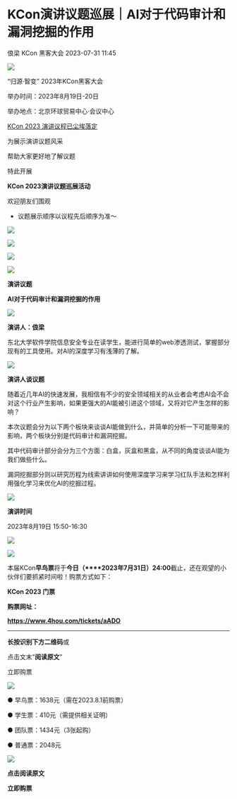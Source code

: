 #  KCon演讲议题巡展｜AI对于代码审计和漏洞挖掘的作用   
俍梁  KCon 黑客大会   2023-07-31 11:45  
  
![](https://mmbiz.qpic.cn/mmbiz_jpg/e5by8a5GzIZ131viaNBdwnB1aeaEBlDfQZH5ITvCHicy4vAz4z5gLiazkZqib3VrPYd0uNA20P6WTYNyNsf7wUKzvA/640?wx_fmt=jpeg "")  
  
“归源·智变” 2023年KCon黑客大会  
  
举办时间：2023年8月19日-20日  
  
举办地点：北京环球贸易中心·会议中心  
  
  
[KCon 2023 演讲议程已尘埃落定](http://mp.weixin.qq.com/s?__biz=MzIzOTAwNzc1OQ==&mid=2651136447&idx=1&sn=64206408e5de7f627607443d5df5389c&chksm=f2c120dfc5b6a9c9f162887f0140161d2bc4a947f56f3999e80c2912433e5a1a0bc165e6dfd4&scene=21#wechat_redirect)  
  
  
为展示演讲议题风采  
  
帮助大家更好地了解议题  
  
  
特此开展  
  
**KCon 2023演讲议题巡展活动**  
  
欢迎朋友们围观  
  
* 议题展示顺序以议程先后顺序为准～  
  
  
![](https://mmbiz.qpic.cn/mmbiz_png/e5by8a5GzIZ131viaNBdwnB1aeaEBlDfQG7hNHY5LtsvmAXbRFMXSoWbwrxtqngU5ib9asrGXYrAiaK8Nbc2ZkRYQ/640?wx_fmt=png "")  
  
![](https://mmbiz.qpic.cn/mmbiz_png/e5by8a5GzIZ131viaNBdwnB1aeaEBlDfQE8W5iaice8X6kBN3FWWKrqlDsh4azSP1ibmG8xNZqpJa3HXYoxzyvTFTg/640?wx_fmt=png "")  
  
![](https://mmbiz.qpic.cn/mmbiz_png/e5by8a5GzIZ131viaNBdwnB1aeaEBlDfQG7hNHY5LtsvmAXbRFMXSoWbwrxtqngU5ib9asrGXYrAiaK8Nbc2ZkRYQ/640?wx_fmt=png "")  
  
![](https://mmbiz.qpic.cn/mmbiz_png/e5by8a5GzIZ131viaNBdwnB1aeaEBlDfQIIEqUo0piat0Gg76RF2hMsd3mjIV7cWylsiaGFeBSzVVaCKRdh8PHvRA/640?wx_fmt=png "")  
  
**演讲议题**  
  
  
**AI对于代码审计和漏洞挖掘的作用**  
  
  
  
![](https://mmbiz.qpic.cn/mmbiz_png/e5by8a5GzIZ131viaNBdwnB1aeaEBlDfQIIEqUo0piat0Gg76RF2hMsd3mjIV7cWylsiaGFeBSzVVaCKRdh8PHvRA/640?wx_fmt=png "")  
  
**演讲人：俍梁**  
  
  
  
东北大学软件学院信息安全专业在读学生，能进行简单的web渗透测试，掌握部分现有的工具使用。对AI的深度学习有浅薄的了解。  
  
  
  
![](https://mmbiz.qpic.cn/mmbiz_png/e5by8a5GzIZ131viaNBdwnB1aeaEBlDfQIIEqUo0piat0Gg76RF2hMsd3mjIV7cWylsiaGFeBSzVVaCKRdh8PHvRA/640?wx_fmt=png "")  
  
**演讲人谈议题**  
  
  
随着近几年AI的快速发展，我相信有不少的安全领域相关的从业者会考虑AI会不会对这个行业产生影响，如果更强大的AI能被引进这个领域，又将对它产生怎样的影响？  
  
  
本次议题会分为以下两个板块来谈谈AI能做到什么，并简单的分析一下可能带来的影响，两个板块分别是代码审计和漏洞挖掘。  
  
  
其中代码审计部分会分为三个方面：白盒，灰盒和黑盒，从不同的角度谈谈AI能为我们做些什么。  
  
  
漏洞挖掘部分则以研究历程为线索讲讲如何使用深度学习来学习红队手法和怎样利用强化学习来优化AI的挖掘过程。  
  
  
  
![](https://mmbiz.qpic.cn/mmbiz_png/e5by8a5GzIZ131viaNBdwnB1aeaEBlDfQIIEqUo0piat0Gg76RF2hMsd3mjIV7cWylsiaGFeBSzVVaCKRdh8PHvRA/640?wx_fmt=png "")  
  
**演讲时间**  
  
  
2023年8月19日 15:50-16:30  
  
  
![](https://mmbiz.qpic.cn/mmbiz_gif/e5by8a5GzIYX0k2TPVFkl4cAAMuITwdju1n67bs0ibKRiatD1qDBdjWLFX92z6lCHSvdyIj7z1XGWiaA3Ij7tvG4w/640?wx_fmt=gif "")  
  
  
![](https://mmbiz.qpic.cn/mmbiz_jpg/e5by8a5GzIZ131viaNBdwnB1aeaEBlDfQg5nEAibVNHXqYIibb02kb7qjmkgaugCXaiaUUGuibzibnYtXahV9xp5LYFA/640?wx_fmt=jpeg "")  
  
本届KCon**早鸟票**将于**今日（****2023年7月31日）24:00**截止，还在观望的小伙伴们要抓紧时间啦！购票方式如下：  
  
**KCon 2023 门票**  
  
  
  
**购票网址：**  
  
**https://www.4hou.com/tickets/aADO**  
  
****  
**长按识别下方二维码**或  
  
点击文末“**阅读原文**”  
  
立即购票  
  
![](https://mmbiz.qpic.cn/mmbiz_png/e5by8a5GzIZ131viaNBdwnB1aeaEBlDfQtRJkW30lpFK6g9lF8kb83HpMadZr4IiaPVkAOpT3pdd9o6tBwdwJNKA/640?wx_fmt=png "")  
  
● 早鸟票：1638元（需在2023.8.1前购票）  
  
● 学生票：410元（需提供相关证明）  
  
● 团队票：1434元（3张起购）  
  
● 普通票：2048元  
  
  
![](https://mmbiz.qpic.cn/mmbiz_jpg/e5by8a5GzIZ131viaNBdwnB1aeaEBlDfQ937L3cP5FD1kDOeJZNUicSpsgZvVa8Nd5ggGu1xZicu6RLMKkpOlwibKg/640?wx_fmt=jpeg "")  
  
**点击阅读原文**  
  
**立即购票**  
  

